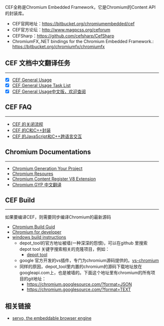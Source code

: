 CEF全称是Chromium Embedded Framework，它是Chromium的Content API的封装库。

- CEF官网地址：https://bitbucket.org/chromiumembedded/cef
- CEF官方论坛：http://www.magpcss.org/ceforum
- CEFSharp：https://github.com/cefsharp/CefSharp
- ChromiumFX,.NET bindings for the Chromium Embedded Framework.: https://bitbucket.org/chromiumfx/chromiumfx

## CEF 文档中文翻译任务
--------------------
- [x] [CEF General Usage](https://github.com/fanfeilong/cefutil/blob/master/doc/CEF%20General%20Usage.md)
- [x] [CEF General Usage Task List](https://github.com/fanfeilong/cefutil/blob/master/doc/CEF%20General%20Usage%20Task%20List.md)
- [x] [CEF General Usage中文版，欢迎查阅](https://github.com/fanfeilong/cefutil/blob/master/doc/CEF%20General%20Usage-zh-cn.md)

## CEF FAQ
-------
- [CEF 的关闭流程](https://github.com/fanfeilong/cefutil/blob/master/doc/CEF_Close.md)
- [CEF 的C和C++封装](https://github.com/fanfeilong/cefutil/blob/master/doc/CEF_cpp2c_annotation.md)
- [CEF 的JavaScript和C++跨语言交互](https://github.com/fanfeilong/cefutil/blob/master/doc/CEF_JavaScript_Cpp.md)

## Chromium Documentations
-----------------
- [Chromium Generation Your Project](https://github.com/fanfeilong/cefutil/blob/master/doc/gyp.md)
- [Chromium Resoures](https://github.com/fanfeilong/cefutil/blob/master/doc/chromium_resources.md)
- [Chromium Content Register V8 Extension](https://github.com/fanfeilong/cefutil/blob/master/doc/content_register_v8_extension.md)
- [Chromium GYP 中文翻译](https://github.com/fanfeilong/cefutil/blob/master/doc/gyp.pdf)

## CEF Build
-----------------
如果要编译CEF，则需要同步编译Chromium的最新源码
- [Chromium Build Guid](https://github.com/fanfeilong/cefutil/blob/master/doc/chromium_build_guid.md)
- [Chromium for developer](http://www.chromium.org/developers)
- [windows build instructions](https://chromium.googlesource.com/chromium/src/+/master/docs/windows_build_instructions.md)
  - depot_tool的官方地址被墙(一种深深的怨恨)，可以在github 里搜索depot tool 关键字搜索相关的克隆项目，例如：
    - [depot tool](https://github.com/cybertk/depot_tools)
  - google 官方开发的vs插件，专门为chromium源码提供的。[vs-chromium](https://github.com/chromium/vs-chromium)
  - 同样的原因，depot_tool里内置的chromium的源码下载地址放在googleapi.com上，也是被墙的。下面这个地址里有chromium的所有项目的git地址：
    - https://chromium.googlesource.com/?format=JSON
    - https://chromium.googlesource.com/?format=TEXT

相关链接
---------
- [servo, the embeddable browser engine](http://blogs.s-osg.org/servo-the-embeddable-browser-engine/)
